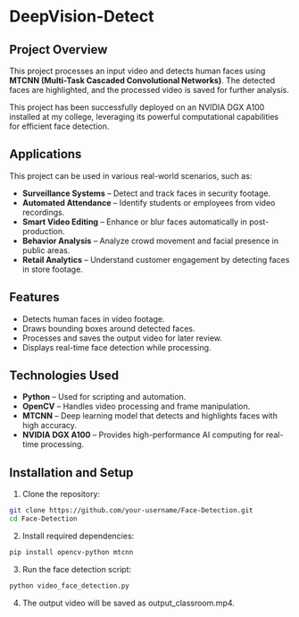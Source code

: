 # DeepVision-Detect

## Project Overview  
This project processes an input video and detects human faces using **MTCNN (Multi-Task Cascaded Convolutional Networks)**. The detected faces are highlighted, and the processed video is saved for further analysis.  

This project has been successfully deployed on an NVIDIA DGX A100 installed at my college, leveraging its powerful computational capabilities for efficient face detection.

## Applications  
This project can be used in various real-world scenarios, such as:  
- **Surveillance Systems** – Detect and track faces in security footage.  
- **Automated Attendance** – Identify students or employees from video recordings.  
- **Smart Video Editing** – Enhance or blur faces automatically in post-production.  
- **Behavior Analysis** – Analyze crowd movement and facial presence in public areas.  
- **Retail Analytics** – Understand customer engagement by detecting faces in store footage.  

## Features  
- Detects human faces in video footage.  
- Draws bounding boxes around detected faces.  
- Processes and saves the output video for later review.  
- Displays real-time face detection while processing.  

## Technologies Used  
- **Python** – Used for scripting and automation.
- **OpenCV** – Handles video processing and frame manipulation.  
- **MTCNN** – Deep learning model that detects and highlights faces with high accuracy.
- **NVIDIA DGX A100** – Provides high-performance AI computing for real-time processing.


## Installation and Setup  
1. Clone the repository:  
```sh
git clone https://github.com/your-username/Face-Detection.git
cd Face-Detection
```
2. Install required dependencies:
```sh
pip install opencv-python mtcnn
```
3. Run the face detection script:
```sh
python video_face_detection.py
```
4. The output video will be saved as output_classroom.mp4.
